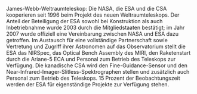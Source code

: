 James-Webb-Weltraumteleskop: Die NASA, die ESA und die CSA kooperieren seit 1996 beim Projekt des neuen Weltraumteleskops. Der Anteil der Beteiligung der ESA sowohl bei Konstruktion als auch Inbetriebnahme wurde 2003 durch die Mitgliedstaaten bestätigt; im Jahr 2007 wurde offiziell eine Vereinbarung zwischen NASA und ESA dazu getroffen. Im Austausch für eine vollständige Partnerschaft sowie Vertretung und Zugriff ihrer Astronomen auf das Observatorium stellt die ESA das NIRSpec, das Optical Bench Assembly des MIRI, den Raketenstart durch die Ariane-5 ECA und Personal zum Betrieb des Teleskops zur Verfügung. Die kanadische CSA wird den Fine-Guidance-Sensor und den Near-Infrared-Imager-Slitless-Spektrographen stellen und zusätzlich auch Personal zum Betrieb des Teleskops. 15 Prozent der Beobachtungszeit werden der ESA für eigenständige Projekte zur Verfügung stehen.
